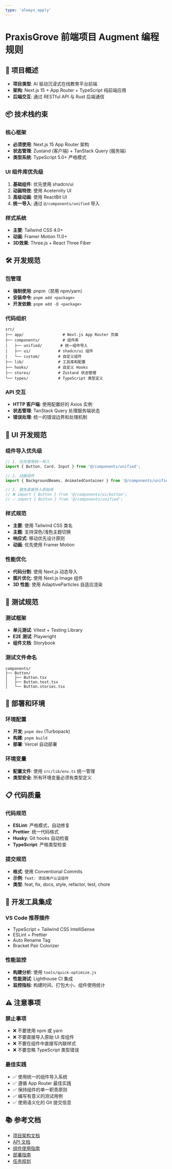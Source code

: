```yaml
---
type: 'always_apply'
---
```


# PraxisGrove 前端项目 Augment 编程规则

## 🎯 项目概述

- **项目类型**: AI 驱动沉浸式在线教育平台前端
- **架构**: Next.js 15 + App Router + TypeScript 纯前端应用
- **后端交互**: 通过 RESTful API 与 Rust 后端通信

## 📦 技术栈约束

### 核心框架

- **必须使用**: Next.js 15 App Router 架构
- **状态管理**: Zustand (客户端) + TanStack Query (服务端)
- **类型系统**: TypeScript 5.0+ 严格模式

### UI 组件库优先级

1. **基础组件**: 优先使用 shadcn/ui
2. **动画特效**: 使用 Aceternity UI
3. **高级动画**: 使用 ReactBit UI
4. **统一导入**: 通过 `@/components/unified` 导入

### 样式系统

- **主要**: Tailwind CSS 4.0+
- **动画**: Framer Motion 11.0+
- **3D效果**: Three.js + React Three Fiber

## 🛠 开发规范

### 包管理

- **强制使用**: pnpm（禁用 npm/yarn）
- **安装命令**: `pnpm add <package>`
- **开发依赖**: `pnpm add -D <package>`

### 代码组织

```
src/
├── app/                 # Next.js App Router 页面
├── components/          # 组件库
│   ├── unified/        # 统一组件导入
│   ├── ui/            # shadcn/ui 组件
│   └── custom/        # 自定义组件
├── lib/               # 工具库和配置
├── hooks/             # 自定义 Hooks
├── stores/            # Zustand 状态管理
└── types/             # TypeScript 类型定义
```

### API 交互

- **HTTP 客户端**: 使用配置好的 Axios 实例
- **状态管理**: TanStack Query 处理服务端状态
- **错误处理**: 统一的错误边界和处理机制

## 🎨 UI 开发规范

### 组件导入优先级

```typescript
// 1. 优先使用统一导入
import { Button, Card, Input } from '@/components/unified';

// 2. 动画组件
import { BackgroundBeams, AnimatedContainer } from '@/components/unified';

// 3. 避免直接导入原始库
// ❌ import { Button } from '@/components/ui/button';
// ✅ import { Button } from '@/components/unified';
```

### 样式规范

- **主要**: 使用 Tailwind CSS 类名
- **主题**: 支持深色/浅色主题切换
- **响应式**: 移动优先设计原则
- **动画**: 优先使用 Framer Motion

### 性能优化

- **代码分割**: 使用 Next.js 动态导入
- **图片优化**: 使用 Next.js Image 组件
- **3D 性能**: 使用 AdaptiveParticles 自适应渲染

## 🧪 测试规范

### 测试框架

- **单元测试**: Vitest + Testing Library
- **E2E 测试**: Playwright
- **组件文档**: Storybook

### 测试文件命名

```
components/
├── Button/
│   ├── Button.tsx
│   ├── Button.test.tsx
│   └── Button.stories.tsx
```

## 🚀 部署和环境

### 环境配置

- **开发**: `pnpm dev` (Turbopack)
- **构建**: `pnpm build`
- **部署**: Vercel 自动部署

### 环境变量

- **配置文件**: 使用 `src/lib/env.ts` 统一管理
- **类型安全**: 所有环境变量必须有类型定义

## 📋 代码质量

### 代码规范

- **ESLint**: 严格模式，自动修复
- **Prettier**: 统一代码格式
- **Husky**: Git hooks 自动检查
- **TypeScript**: 严格类型检查

### 提交规范

- **格式**: 使用 Conventional Commits
- **示例**: `feat: 添加用户认证组件`
- **类型**: feat, fix, docs, style, refactor, test, chore

## 🔧 开发工具集成

### VS Code 推荐插件

- TypeScript + Tailwind CSS IntelliSense
- ESLint + Prettier
- Auto Rename Tag
- Bracket Pair Colorizer

### 性能监控

- **构建分析**: 使用 `tools/quick-optimize.js`
- **性能测试**: Lighthouse CI 集成
- **监控指标**: 构建时间、打包大小、组件使用统计

## ⚠️ 注意事项

### 禁止事项

- ❌ 不要使用 npm 或 yarn
- ❌ 不要直接导入原始 UI 库组件
- ❌ 不要在组件中直接写内联样式
- ❌ 不要忽略 TypeScript 类型错误

### 最佳实践

- ✅ 使用统一的组件导入系统
- ✅ 遵循 App Router 最佳实践
- ✅ 保持组件的单一职责原则
- ✅ 编写有意义的测试用例
- ✅ 使用语义化的 Git 提交信息

## 📚 参考文档

- [项目架构文档](docs/architecture/)
- [API 文档](docs/api/)
- [组件使用指南](docs/UI_LIBRARIES_GUIDE.md)
- [部署指南](docs/deployment/)
- [任务规划](docs/tasks/TASKS.md)
